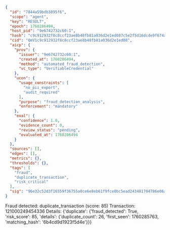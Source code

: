 ```json
{
  "id": "7844a59bdb3895f6",
  "scope": "agent",
  "key": "RESULT",
  "epoch": 1760286494,
  "host_pid": "9e6742732c60:1",
  "hash": "c9c912932f8c8ccf23ae8b48fb81a036d2e1ed087c5e2f5d16dcde9f674a5db6",
  "cid": "QmV1c9c912932f8c8ccf23ae8b48fb81a036d2e1ed08",
  "aicp": {
    "prov": {
      "issuer": "9e6742732c60:1",
      "created_at": 1760286494,
      "method": "automated_fraud_detection",
      "vc_type": "VerifiableCredential"
    },
    "ucon": {
      "usage_constraints": [
        "no_pii_export",
        "audit_required"
      ],
      "purpose": "fraud_detection_analysis",
      "enforcement": "mandatory"
    },
    "eval": {
      "confidence": 1.0,
      "evidence_count": 0,
      "review_status": "pending",
      "evaluated_at": 1760286494
    }
  },
  "sources": [],
  "edges": [],
  "metrics": {},
  "thresholds": {},
  "tags": [
    "fraud",
    "duplicate_transaction",
    "risk_critical"
  ],
  "sig": "96e32c52d3f16559f36755a0ce6e8eb61f9fce0bc5ead243481704786e06aedf"
}
```

Fraud detected: duplicate_transaction (score: 85)
Transaction: 121000249454336
Details: {'duplicate': {'fraud_detected': True, 'risk_score': 85, 'details': {'duplicate_count': 26, 'first_seen': 1760285763, 'matching_hash': '6b4cd9d1923f5d4e'}}}